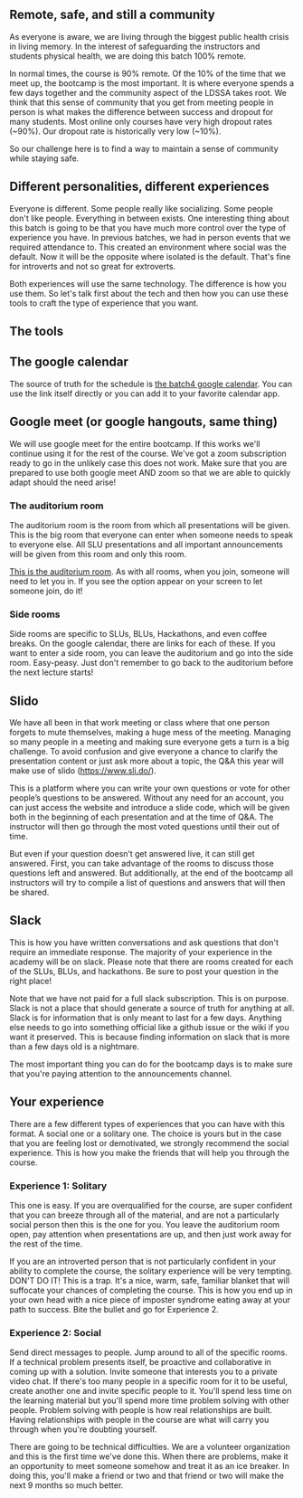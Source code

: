 ## Remote, safe, and still a community

As everyone is aware, we are living through the biggest public health crisis in living memory. In the interest of safeguarding the instructors and students physical health, we are doing this batch 100% remote.

In normal times, the course is 90% remote. Of the 10% of the time that we meet up, the bootcamp is the most important. It is where everyone spends a few days together and the community aspect of the LDSSA takes root. We think that this sense of community that you get from meeting people in person is what makes the difference between success and dropout for many students. Most online only courses have very high dropout rates (~90%). Our dropout rate is historically very low (~10%).

So our challenge here is to find a way to maintain a sense of community while staying safe.

## Different personalities, different experiences

Everyone is different. Some people really like socializing. Some people don't like people. Everything in between exists. One interesting thing about this batch is going to be that you have much more control over the type of experience you have. In previous batches, we had in person events that we required attendance to. This created an environment where social was the default. Now it will be the opposite where isolated is the default. That's fine for introverts and not so great for extroverts.

Both experiences will use the same technology. The difference is how you use them. So let's talk first about the tech and then how you can use these tools to craft the type of experience that you want.

## The tools

## The google calendar 

The source of truth for the schedule is [the batch4 google calendar](https://calendar.google.com/calendar/b/1?cid=bGlzYm9uZGF0YXNjaWVuY2Uub3JnX3RoNmZwbWltdnF2c28xMnQ3MGNkMWdrdnE4QGdyb3VwLmNhbGVuZGFyLmdvb2dsZS5jb20). You can use the link itself directly or you can add it to your favorite calendar app. 

## Google meet (or google hangouts, same thing)

We will use google meet for the entire bootcamp. If this works we'll continue using it for the rest of the course. We've got a zoom subscription ready to go in the unlikely case this does not work. Make sure that you are prepared to use both google meet AND zoom so that we are able to quickly adapt should the need arise!

### The auditorium room

The auditorium room is the room from which all presentations will be given. This is the big room that everyone can enter when someone needs to speak to everyone else. All SLU presentations and all important announcements will be given from this room and only this room.

[This is the auditorium room](https://meet.google.com/qne-ypod-msq). As with all rooms, when you join, someone will need to let you in. If you see the option appear on your screen to let someone join, do it!

### Side rooms

Side rooms are specific to SLUs, BLUs, Hackathons, and even coffee breaks. On the google calendar, there are links for each of these. If you want to enter a side room, you can leave the auditorium and go into the side room. Easy-peasy. Just don't remember to go back to the auditorium before the next lecture starts!

## Slido

We have all been in that work meeting or class where that one person forgets to mute themselves, making a huge mess of the meeting. Managing so many people in a meeting and making sure everyone gets a turn is a big challenge. To avoid confusion and give everyone a chance to clarify the presentation content or just ask more about a topic, the Q&A this year will make use of slido (https://www.sli.do/).

This is a platform where you can write your own questions or vote for other people’s questions to be answered. Without any need for an account, you can just access the website and introduce a slide code, which will be given both in the beginning of each presentation and at the time of Q&A. The instructor will then go through the most voted questions until their out of time. 

But even if your question doesn’t get answered live, it can still get answered. First, you can take advantage of the rooms to discuss those questions left and answered. But additionally, at the end of the bootcamp all instructors will try to compile a list of questions and answers that will then be shared.

## Slack

This is how you have written conversations and ask questions that don't require an immediate response. The majority of your experience in the academy will be on slack. Please note that there are rooms created for each of the SLUs, BLUs, and hackathons. Be sure to post your question in the right place!

Note that we have not paid for a full slack subscription. This is on purpose. Slack is not a place that should generate a source of truth for anything at all. Slack is for information that is only meant to last for a few days. Anything else needs to go into something official like a github issue or the wiki if you want it preserved. This is because finding information on slack that is more than a few days old is a nightmare.

The most important thing you can do for the bootcamp days is to make sure that you're paying attention to the announcements channel.

## Your experience

There are a few different types of experiences that you can have with this format. A social one or a solitary one. The choice is yours but in the case that you are feeling lost or demotivated, we strongly recommend the social experience. This is how you make the friends that will help you through the course.

### Experience 1: Solitary

This one is easy. If you are overqualified for the course, are super confident that you can breeze through all of the material, and are not a particularly social person then this is the one for you. You leave the auditorium room open, pay attention when presentations are up, and then just work away for the rest of the time.

If you are an introverted person that is not particularly confident in your ability to complete the course, the solitary experience will be very tempting. DON'T DO IT! This is a trap. It's a nice, warm, safe, familiar blanket that will suffocate your chances of completing the course. This is how you end up in your own head with a nice piece of imposter syndrome eating away at your path to success. Bite the bullet and go for Experience 2.

### Experience 2: Social

Send direct messages to people. Jump around to all of the specific rooms. If a technical problem presents itself, be proactive and collaborative in coming up with a solution. Invite someone that interests you to a private video chat. If there's too many people in a specific room for it to be useful, create another one and invite specific people to it. You'll spend less time on the learning material but you'll spend more time problem solving with other people. Problem solving with people is how real relationships are built. Having relationships with people in the course are what will carry you through when you're doubting yourself. 

There are going to be technical difficulties. We are a volunteer organization and this is the first time we've done this. When there are problems, make it an opportunity to meet someone somehow and treat it as an ice breaker. In doing this, you'll make a friend or two and that friend or two will make the next 9 months so much better.



